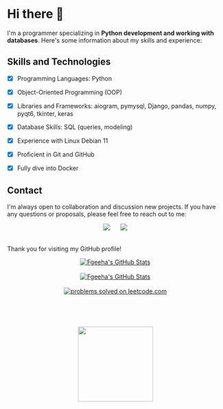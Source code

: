 # Hi there 👋


I'm a programmer specializing in **Python development and working with databases**. Here's some information about my skills and experience:


## **Skills and Technologies**

- [X] Programming Languages: Python

- [X] Object-Oriented Programming (OOP)

- [X] Libraries and Frameworks: aiogram, pymysql, Django, pandas, numpy, pyqt6, tkinter, keras

- [X] Database Skills: SQL (queries, modeling)

- [X] Experience with Linux Debian 11

- [X] Proficient in Git and GitHub

- [X] Fully dive into Docker


## **Contact**


I'm always open to collaboration and discussion new projects. If you have any questions or proposals, please feel free to reach out to me:

<div align='center' >
   <a href="https://t.me/fgeeha" target="_blank"><img src="https://img.shields.io/badge/Telegram-2CA5E0?style=for-the-badge&logo=telegram&logoColor=white"></a> &nbsp;&nbsp;&nbsp;&nbsp;
   <a href="https://www.linkedin.com/in/nikita-kolesnikov-337b78323/" target="_blank"><img src="https://img.shields.io/badge/linkedin-%230077B5.svg?&style=for-the-badge&logo=linkedin&logoColor=white"></a>
</div>
<br>


Thank you for visiting my GitHub profile!

<div align="center">
    <a href="#">
        <img src="https://github-readme-stats.vercel.app/api?username=Fgeeha&show_icons=true&theme=synthwave" alt="Fgeeha's GitHub Stats"> 
    </a>
</div>
<br>
<div align="center">
    <a href="#">
      <img src="https://github-readme-stats.vercel.app/api/top-langs/?username=Fgeeha&layout=donut&theme=synthwave" alt="Fgeeha's GitHub Stats"> 
    </a>
</div>
<br>
<div align="center">
    <a href="https://leetcode.com/fgeeha">
      <img src="https://img.shields.io/badge/dynamic/json?style=flat-square&color=%23ffa116&label=leetcode.com&suffix=%20problems%20solved&query=solved&url=https%3A%2F%2Fleetcode-badge.vercel.app%2Fapi%2Fusers%2Ffgeeha&logo=leetcode&logoColor=yellow&labelColor=%23111827&cacheSeconds=604800" alt="problems solved on leetcode.com"> 
    </a>
</div><br><br>

<div align="center" style="margin: 40px 0">
   <a href="https://github.com/romankh3/github-profile-views-counter">
       <img width="175px" src="https://komarev.com/ghpvc/?username=fgeeha">
   </a>
</div>
